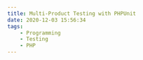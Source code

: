 ```yaml
---
title: Multi-Product Testing with PHPUnit
date: 2020-12-03 15:56:34
tags:
    - Programming
    - Testing
    - PHP
---
```

